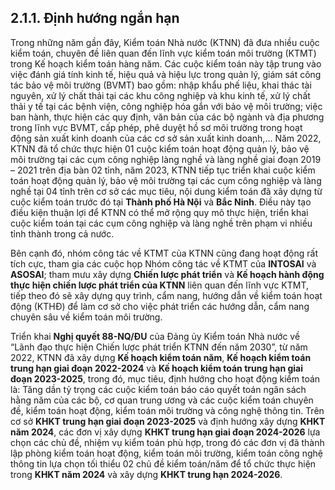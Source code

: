 ## 2.1.1. Định hướng ngắn hạn

Trong những năm gần đây, Kiểm toán Nhà nước (KTNN) đã đưa nhiều cuộc kiểm toán, chuyên đề liên quan đến lĩnh vực kiểm toán môi trường (KTMT) trong Kế hoạch kiểm toán hàng năm. Các cuộc kiểm toán này tập trung vào việc đánh giá tính kinh tế, hiệu quả và hiệu lực trong quản lý, giám sát công tác bảo vệ môi trường (BVMT) bao gồm: nhập khẩu phế liệu, khai thác tài nguyên, xử lý chất thải tại các khu công nghiệp và khu kinh tế, xử lý chất thải y tế tại các bệnh viện, công nghiệp hóa gắn với bảo vệ môi trường; việc ban hành, thực hiện các quy định, văn bản của các bộ ngành và địa phương trong lĩnh vực BVMT, cấp phép, phê duyệt hồ sơ môi trường trong hoạt động sản xuất kinh doanh của các cơ sở sản xuất kinh doanh,… Năm 2022, KTNN đã tổ chức thực hiện 01 cuộc kiểm toán hoạt động quản lý, bảo vệ môi trường tại các cụm công nghiệp làng nghề và làng nghề giai đoạn 2019 – 2021 trên địa bàn 02 tỉnh, năm 2023, KTNN tiếp tục triển khai cuộc kiểm toán hoạt động quản lý, bảo vệ môi trường tại các cụm công nghiệp và làng nghề tại 04 tỉnh trên cơ sở các mục tiêu, nội dung kiểm toán đã xây dựng từ cuộc kiểm toán trước đó tại **Thành phố Hà Nội** và **Bắc Ninh**. Điều này tạo điều kiện thuận lợi để KTNN có thể mở rộng quy mô thực hiện, triển khai cuộc kiểm toán tại các cụm công nghiệp và làng nghề trên phạm vi nhiều tỉnh thành trong cả nước.

Bên cạnh đó, nhóm công tác về KTMT của KTNN cũng đang hoạt động rất tích cực, tham gia các cuộc họp Nhóm công tác về KTMT của **INTOSAI** và **ASOSAI**; tham mưu xây dựng **Chiến lược phát triển** và **Kế hoạch hành động thực hiện chiến lược phát triển của KTNN** liên quan đến lĩnh vực KTMT, tiếp theo đó sẽ xây dựng quy trình, cẩm nang, hướng dẫn về kiểm toán hoạt động (KTHĐ) để làm cơ sở cho việc phát triển các hướng dẫn, cẩm nang chuyên sâu về kiểm toán môi trường.

Triển khai **Nghị quyết 88-NQ/ĐU** của Đảng ủy Kiểm toán Nhà nước về “Lãnh đạo thực hiện Chiến lược phát triển KTNN đến năm 2030”, từ năm 2022, KTNN đã xây dựng **Kế hoạch kiểm toán năm**, **Kế hoạch kiểm toán trung hạn giai đoạn 2022-2024** và **Kế hoạch kiểm toán trung hạn giai đoạn 2023-2025**, trong đó, mục tiêu, định hướng cho hoạt động kiểm toán là: Tăng dần tỷ trọng các cuộc kiểm toán báo cáo quyết toán ngân sách hằng năm của các bộ, cơ quan trung ương và các cuộc kiểm toán chuyên đề, kiểm toán hoạt động, kiểm toán môi trường và công nghệ thông tin. Trên cơ sở **KHKT trung hạn giai đoạn 2023-2025** và định hướng xây dựng **KHKT năm 2024**, các đơn vị xây dựng **KHKT trung hạn giai đoạn 2024-2026** lựa chọn các chủ đề, nhiệm vụ kiểm toán phù hợp, trong đó các đơn vị đã thành lập phòng kiểm toán hoạt động, kiểm toán môi trường, kiểm toán công nghệ thông tin lựa chọn tối thiểu 02 chủ đề kiểm toán/năm để tổ chức thực hiện trong **KHKT năm 2024** và xây dựng **KHKT trung hạn 2024-2026**.
